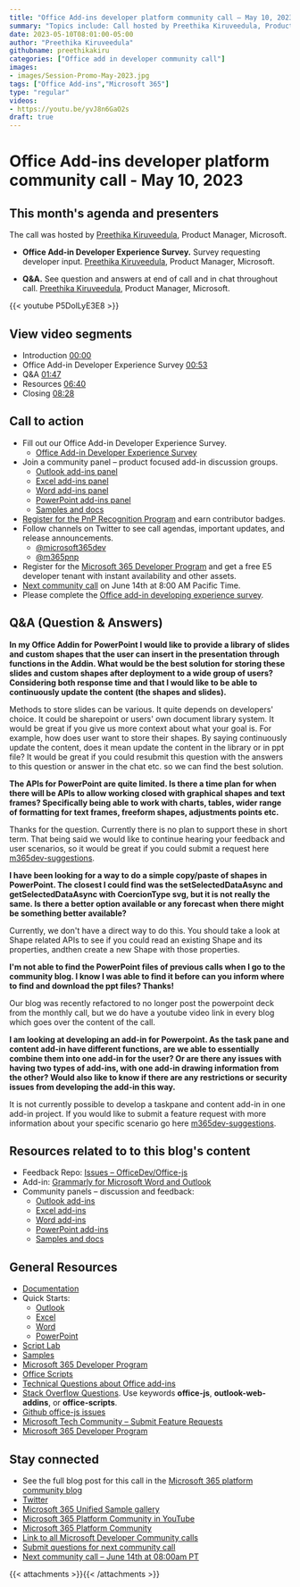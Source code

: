 ```yaml
---
title: "Office Add-ins developer platform community call – May 10, 2023"
summary: "Topics include: Call hosted by Preethika Kiruveedula, Product Manager at Microsoft. Recorded on May 10, 2023."
date: 2023-05-10T08:01:00-05:00
author: "Preethika Kiruveedula"
githubname: preethikakiru
categories: ["Office add in developer community call"]
images:
- images/Session-Promo-May-2023.jpg
tags: ["Office Add-ins","Microsoft 365"]
type: "regular"
videos:
- https://youtu.be/yvJ8n6GaO2s
draft: true
---
```


# Office Add-ins developer platform community call - May 10, 2023

## This month's agenda and presenters

The call was hosted by [Preethika Kiruveedula](www.linkedin.com/in/preethika-kiruveedula-529b7a148), Product Manager, Microsoft.

* **Office Add-in Developer Experience Survey.** Survey requesting developer input. [Preethika Kiruveedula](www.linkedin.com/in/preethika-kiruveedula-529b7a14), Product Manager, Microsoft.

* **Q&A.** See question and answers at end of call and in chat throughout call. [Preethika Kiruveedula](www.linkedin.com/in/preethika-kiruveedula-529b7a14), Product Manager, Microsoft.

{{< youtube P5DolLyE3E8 >}}

## View video segments

* Introduction [00:00](https://youtu.be/P5DolLyE3E8?t=0)
* Office Add-in Developer Experience Survey [00:53](https://youtu.be/P5DolLyE3E8?t=53)
* Q&A [01:47](https://youtu.be/P5DolLyE3E8?t=107)
* Resources [06:40](https://youtu.be/P5DolLyE3E8?t=400)
* Closing [08:28](https://youtu.be/P5DolLyE3E8?t=508)  

## Call to action

* Fill out our Office Add-in Developer Experience Survey.
    * [Office Add-in Developer Experience Survey](https://forms.office.com/Pages/ResponsePage.aspx?id=v4j5cvGGr0GRqy180BHbR-0oJqQ4NUVOo6aMB4pZ11dUOFhXOVFJU0ZaOERYMzI5VzBSS0RDQ0dCQS4u)
* Join a community panel – product focused add-in discussion groups.
    * [Outlook add-ins panel](https://ux.microsoft.com/Panel/OutlookAddinDeveloper)
    * [Excel add-ins panel](https://ux.microsoft.com/Panel/ExcelAddinDeveloper)
    * [Word add-ins panel](https://ux.microsoft.com/Panel/WordAddinDeveloper)
    * [PowerPoint add-ins panel](https://ux.microsoft.com/Panel/PowerPointAddinDeveloper)
    * [Samples and docs](https://ux.microsoft.com/Panel/OfficeAddinImproveSamplesDocs)
* [Register for the PnP Recognition Program](https://pnp.github.io/recognitionprogram/) and earn contributor badges.
* Follow channels on Twitter to see call agendas, important updates, and release announcements.
    * [@microsoft365dev](https://twitter.com/microsoft365dev)
    * [@m365pnp](https://twitter.com/m365pnp)
* Register for the [Microsoft 365 Developer Program](https://aka.ms/m365/devprogram) and get a free E5 developer tenant with instant availability and other assets.
* [Next community call](https://aka.ms/officeaddinscommunitycall) on June 14th at 8:00 AM Pacific Time.
* Please complete the [Office add-in developing experience survey](https://forms.office.com/r/wmzCgccbPa).

## Q&A (Question & Answers)

**In my Office Addin for PowerPoint I would like to provide a library of slides and custom shapes that the user can insert in the presentation through functions in the Addin. What would be the best solution for storing these slides and custom shapes after deployment to a wide group of users? Considering both response time and that I would like to be able to continuously update the content (the shapes and slides).**

Methods to store slides can be various. It quite depends on developers' choice. It could be sharepoint or users' own document library system. It would be great if you give us more context about what your goal is. For example, how does user want to store their shapes. By saying continuously update the content, does it mean update the content in the library or in ppt file? It would be great if you could resubmit this question with the answers to this question or answer in the chat etc. so we can find the best solution. 

**The APIs for PowerPoint are quite limited. Is there a time plan for when there will be APIs to allow working closed with graphical shapes and text frames? Specifically being able to work with charts, tables, wider range of formatting for text frames, freeform shapes, adjustments points etc.**

Thanks for the question. Currently there is no plan to support these in short term. That being said we would like to continue hearing your feedback and user scenarios, so it would be great if you could submit a request here [m365dev-suggestions](https://aka.ms/m365dev-suggestions). 

**I have been looking for a way to do a simple copy/paste of shapes in PowerPoint. The closest I could find was the setSelectedDataAsync and getSelectedDataAsync with CoercionType svg, but it is not really the same. Is there a better option available or any forecast when there might be something better available?**

Currently, we don't have a direct way to do this. You should take a look at Shape related APIs to see if you could read an existing Shape and its properties, andthen create a new Shape with those properties. 

**I'm not able to find the PowerPoint files of previous calls when I go to the community blog. I know I was able to find it before can you inform where to find and download the ppt files? Thanks!**

Our blog was recently refactored to no longer post the powerpoint deck from the monthly call, but we do have a youtube video link in every blog which goes over the content of the call. 

**I am looking at developing an add-in for Powerpoint. As the task pane and content add-in have different functions, are we able to essentially combine them into one add-in for the user? Or are there any issues with having two types of add-ins, with one add-in drawing information from the other? Would also like to know if there are any restrictions or security issues from developing the add-in this way.**

It is not currently possible to develop a taskpane and content add-in in one add-in project. If you would like to submit a feature request with more information about your specific scenario go here [m365dev-suggestions](https://aka.ms/m365dev-suggestions).

## Resources related to to this blog's content

* Feedback Repo: [Issues – OfficeDev/Office-js](https://github.com/OfficeDev/office-js/issues)
* Add-in: [Grammarly for Microsoft Word and Outlook](https://www.grammarly.com/office-addin)
* Community panels – discussion and feedback:
  * [Outlook add-ins](https://ux.microsoft.com/Panel/OutlookAddinDeveloper)
  * [Excel add-ins](https://ux.microsoft.com/Panel/ExcelAddinDeveloper)
  * [Word add-ins ](https://ux.microsoft.com/Panel/WordAddinDeveloper)
  * [PowerPoint add-ins](https://ux.microsoft.com/Panel/PowerPointAddinDeveloper)
  * [Samples and docs](https://ux.microsoft.com/Panel/OfficeAddinImproveSamplesDocs)

## General Resources

* [Documentation](https://aka.ms/office-add-ins-docs)
* Quick Starts:
  * [Outlook](https://learn.microsoft.com/office/dev/add-ins/quickstarts/outlook-quickstart)
  * [Excel](https://learn.microsoft.com/office/dev/add-ins/quickstarts/excel-quickstart-jquery)
  * [Word](https://learn.microsoft.com/office/dev/add-ins/quickstarts/word-quickstart)
  * [PowerPoint](https://learn.microsoft.com/office/dev/add-ins/quickstarts/powerpoint-quickstart)
* [Script Lab](https://aka.ms/getscriptlab)
* [Samples](https://aka.ms/officeaddinsamples)
* [Microsoft 365 Developer Program](https://aka.ms/M365devprogram)
* [Office Scripts](aka.ms/office-scripts-docs)
* [Technical Questions about Office add-ins](https://aka.ms/office-addins-dev-questions)
* [Stack Overflow Questions](https://stackoverflow.com). Use keywords **office-js**, **outlook-web-addins**, or **office-scripts**.
* [Github office-js issues](https://github.com/OfficeDev/office-js/issues)
* [Microsoft Tech Community – Submit Feature Requests](https://aka.ms/m365dev-suggestions)
* [Microsoft 365 Developer Program](https://aka.ms/M365devprogram)

## Stay connected

* See the full blog post for this call in the [Microsoft 365 platform community blog](https://aka.ms/m365pnp/blog)
* [Twitter](https://twitter.com/microsoft365dev)
* [Microsoft 365 Unified Sample gallery](https://aka.ms/community/samples)
* [Microsoft 365 Platform Community in YouTube](https://aka.ms/community/videos)
* [Microsoft 365 Platform Community](http://aka.ms/community/home)
* [Link to all Microsoft Developer Community calls](https://aka.ms/M365DevCalls)
* [Submit questions for next community call](https://aka.ms/officeaddinsform)
* [Next community call – June 14th at 08:00am PT](https://aka.ms/officeaddinscommunitycall)

{{< attachments >}}{{< /attachments >}}
